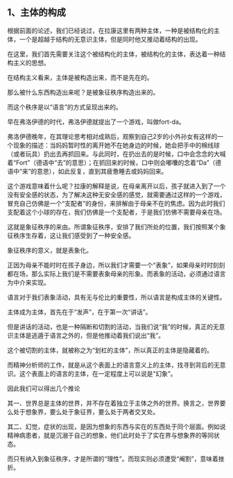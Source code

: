 <h2>1、主体的构成</h2><p data-pid="VhJDz9U6">根据前面的论述，我们已经说过，在拉康这里有两种主体，一种是被结构化的主体，一个是超越于结构的无意识主体，但是同时他又推动着结构的出现。</p><p data-pid="gtNuadtQ">在这里，我们首先需要关注这个被结构化的主体，被结构化的主体，表达着一种结构主义的思想。</p><p data-pid="FxfMZq3r">在结构主义看来，主体是被构造出来，而不是先在的。</p><p data-pid="M2-nbjEP">那么被什么东西构造出来呢？是被象征秩序构造出来的。</p><p data-pid="DbkZp9L6">而这个秩序是以“语言”的方式呈现出来的。</p><p data-pid="V9QfOkcc">早在弗洛伊德的时代，弗洛伊德就提出了一个游戏，叫做fort-da。</p><p data-pid="qMcXGXp_">弗洛伊德晚年，在其理论思考相对成熟后，观察到自己2岁的小外孙女有这样的一个现象的描述：当妈妈暂时性的离开她不在她身边的时候，她会把手中的棉线球（或者玩具）扔出去再抓回来。与此同时，在扔出去的是时候，口中会念念的大喊着“Fort”（德语中“去”的意思）；在抓回来的时候，口中则会嘟囔的念着“Da”（德语中“来”的意思），如此反复，直到其疲惫睡去或妈妈回来。</p><p data-pid="yilQPfTF">这个游戏意味着什么呢？拉康的解释是说，在母亲离开以后，孩子就进入到了一个没有安全感的状态，为了解决这种无安全感的感觉，就需要通过这样的一个游戏，冒充自己仿佛是一个“支配者”的身份，来排解由于母亲不在的焦虑。因为此时我们支配着这个小球的存在，我们仿佛是一个支配者，于是我们仿佛不需要母亲在场。</p><p data-pid="MF7Wrm-_">这就是象征秩序的来由。所谓象征秩序，安排了我们所处的位置，我们按照某个象征秩序生存着，这让我们感受到了一种安全感。</p><p data-pid="iCwaQ86K">象征秩序的意义，就是表象化。</p><p data-pid="a0rIkrqT">正因为母亲不能时时在孩子身边，所以我们才需要一个“表象”，如果母亲时时刻刻都在场，那么实际上我们是不需要表象母亲的形象。而表象的活动，必须通过语言为中介来实现。</p><p data-pid="kaz95wsW">语言对于我们表象活动，具有无与伦比的重要性，所以语言是构成主体的关键性。</p><p data-pid="iQpYI5Gz">主体成为主体，首先在于“发声”，在于第一次“讲话”。</p><p data-pid="HAbufvAn">但是讲话的活动，也是一种隔断和切割的活动，当我们说“我”的时候，真正的无意识主体是逃遁于语言之外的，但是他推动着我们说出“我”。</p><p data-pid="Z6-6BMRJ">这个被切割的主体，就被称之为“划杠的主体”，所以真正的主体是隐藏着的。</p><p data-pid="t9zxEq0m">而精神分析师的工作，就是从这个表面上的语言意义上的主体，找寻到背后的无意识。这个表面上的语言的主体，在一定程度上可以说是“幻象”。</p><p data-pid="8qiRZgzb">因此我们可以得出几个推论</p><p data-pid="fb5x_deo">其一、世界总是主体的世界，并不存在着独立于主体之外的世界。换言之，世界要么处于想象界，要么处于象征界，要么处于两者交叉处。</p><p data-pid="a6lnIRa3">其二、幻觉，症状的出现，是因为想象的东西与实在的东西处于同个层面。例如说精神病患者，就是沉溺于自己的想象，他们此时处于了实在界与想象界的等同状态。</p><p data-pid="yN4Q8ldi">而只有纳入到象征秩序，才是所谓的“理性”。而现实则必须遭受“阉割”，意味着挫折。</p><p></p><p></p><p></p><p></p><p></p><p></p><p></p><p></p><p></p><p></p>
